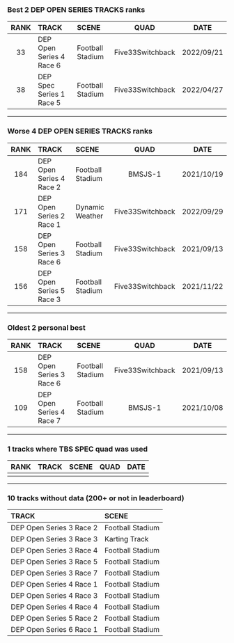 ### Best 2 DEP OPEN SERIES TRACKS ranks
|RANK|TRACK|SCENE|QUAD|DATE|
|:---:|:---|:---|:---:|:---:|
|33|DEP Open Series 4 Race 6|Football Stadium|Five33Switchback|2022/09/21|
|38|DEP Spec Series 1 Race 5|Football Stadium|Five33Switchback|2022/04/27|
---
### Worse 4 DEP OPEN SERIES TRACKS ranks
|RANK|TRACK|SCENE|QUAD|DATE|
|:---:|:---|:---|:---:|:---:|
|184|DEP Open Series 4 Race 2|Football Stadium|BMSJS-1|2021/10/19|
|171|DEP Open Series 2 Race 1|Dynamic Weather|Five33Switchback|2022/09/29|
|158|DEP Open Series 3 Race 6|Football Stadium|Five33Switchback|2021/09/13|
|156|DEP Open Series 5 Race 3|Football Stadium|Five33Switchback|2021/11/22|
---
### Oldest 2 personal best
|RANK|TRACK|SCENE|QUAD|DATE|
|:---:|:---|:---|:---:|:---:|
|158|DEP Open Series 3 Race 6|Football Stadium|Five33Switchback|2021/09/13|
|109|DEP Open Series 4 Race 7|Football Stadium|BMSJS-1|2021/10/08|
---
### 1 tracks where TBS SPEC quad was used
|RANK|TRACK|SCENE|QUAD|DATE|
|:---:|:---|:---|:---:|:---:|
||||||
---
### 10 tracks without data (200+ or not in leaderboard)
|TRACK|SCENE|
|:---|:---|
|DEP Open Series 3 Race 2|Football Stadium|
|DEP Open Series 3 Race 3|Karting Track|
|DEP Open Series 3 Race 4|Football Stadium|
|DEP Open Series 3 Race 5|Football Stadium|
|DEP Open Series 3 Race 7|Football Stadium|
|DEP Open Series 4 Race 1|Football Stadium|
|DEP Open Series 4 Race 3|Football Stadium|
|DEP Open Series 4 Race 4|Football Stadium|
|DEP Open Series 5 Race 2|Football Stadium|
|DEP Open Series 6 Race 1|Football Stadium|
